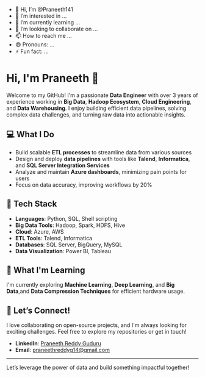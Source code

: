 - 👋 Hi, I’m @Praneeth141
- 👀 I’m interested in ...
- 🌱 I’m currently learning ...
- 💞️ I’m looking to collaborate on ...
- 📫 How to reach me ...
- 😄 Pronouns: ...
- ⚡ Fun fact: ...

# Hi, I'm Praneeth 👋

Welcome to my GitHub! I'm a passionate **Data Engineer** with over 3 years of experience working in **Big Data**, **Hadoop Ecosystem**, **Cloud Engineering**, and **Data Warehousing**. I enjoy building efficient data pipelines, solving complex data challenges, and turning raw data into actionable insights.

## 💻 What I Do
- Build scalable **ETL processes** to streamline data from various sources
- Design and deploy **data pipelines** with tools like **Talend**, **Informatica**, and **SQL Server Integration Services**
- Analyze and maintain **Azure dashboards**, minimizing pain points for users
- Focus on data accuracy, improving workflows by 20%

## 🔧 Tech Stack
- **Languages**: Python, SQL, Shell scripting
- **Big Data Tools**: Hadoop, Spark, HDFS, Hive
- **Cloud**: Azure, AWS
- **ETL Tools**: Talend, Informatica
- **Databases**: SQL Server, BigQuery, MySQL
- **Data Visualization**: Power BI, Tableau

## 🌱 What I'm Learning
I'm currently exploring **Machine Learning**, **Deep Learning**, and **Big Data**,and **Data Compression Techniques** for efficient hardware usage.

## 🤝 Let’s Connect!
I love collaborating on open-source projects, and I'm always looking for exciting challenges. Feel free to explore my repositories or get in touch!

- **LinkedIn**: [Praneeth Reddy Guduru](www.linkedin.com/in/praneeth-reddy-guduru)
- **Email**: praneethreddyg14@gmail.com

---
Let’s leverage the power of data and build something impactful together!


<!---
Praneeth141/Praneeth141 is a ✨ special ✨ repository because its `README.md` (this file) appears on your GitHub profile.
You can click the Preview link to take a look at your changes.
--->
